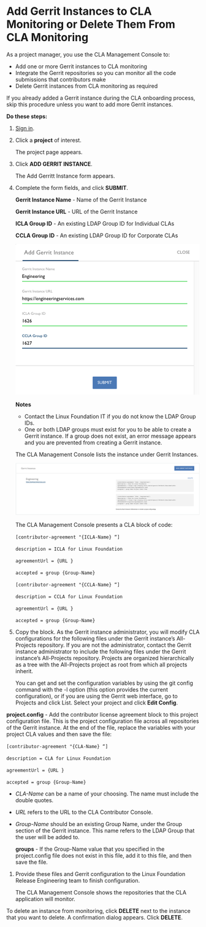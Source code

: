 # Add Gerrit Instances to CLA Monitoring or Delete Them From CLA Monitoring

As a project manager, you use the CLA Management Console to:

* Add one or more Gerrit instances to CLA monitoring
* Integrate the Gerrit repositories so you can monitor all the code submissions that contributors make
* Delete Gerrit instances from CLA monitoring as required

If you already added a Gerrit instance during the CLA onboarding process, skip this procedure unless you want to add more Gerrit instances.

**Do these steps:**

1. [Sign in](sign-in-to-the-cla-management-console.md).
2. Click a **project** of interest.

   The project page appears.

3. Click **ADD GERRIT INSTANCE**.

   The Add Gerritt Instance form appears.

4. Complete the form fields, and click **SUBMIT**.

   **Gerrit Instance Name** - Name of the Gerrit Instance

   **Gerrit Instance URL** - URL of the Gerrit Instance

   **ICLA Group ID** - An existing LDAP Group ID for Individual CLAs

   **CCLA Group ID** - An existing LDAP Group ID for Corporate CLAs

   ![CLA Add Gerrit Instance](../../.gitbook/assets/cla-add-gerrit-instance.png)

   **Notes**

   * Contact the Linux Foundation IT if you do not know the LDAP Group IDs.
   * One or both LDAP groups must exist for you to be able to create a Gerrit instance. If a group does not exist, an error message appears and you are prevented from creating a Gerrit instance.

   The CLA Management Console lists the instance under Gerrit Instances.

   ![CLA Gerrit Instances](../../.gitbook/assets/cla-gerrit-instances.png)

   The CLA Management Console presents a CLA block of code:

   `[contributor-agreement "{ICLA-Name} “]`

   `description = ICLA for Linux Foundation`

   `agreementUrl = {URL }`

   `accepted = group {Group-Name}`

   `[contributor-agreement "{CCLA-Name} “]`

   `description = CCLA for Linux Foundation`

   `agreementUrl = {URL }`

   `accepted = group {Group-Name}`

5. Copy the block. As the Gerrit instance administrator, you will modify CLA configurations for the following files under the Gerrit instance’s All-Projects repository. If you are not the administrator, contact the Gerrit instance administrator to include the following files under the Gerrit instance’s All-Projects repository. Projects are organized hierarchically as a tree with the All-Projects project as root from which all projects inherit.

   You can get and set the configuration variables by using the git config command with the -l option \(this option provides the current configuration\), or if you are using the Gerrit web interface, go to Projects and click List. Select your project and click **Edit Config**.

**project.config** - Add the contributor license agreement block to this project configuration file. This is the project configuration file across all repositories of the Gerrit instance. At the end of the file, replace the variables with your project CLA values and then save the file:

`[contributor-agreement "{CLA-Name} “]`

`description = CLA for Linux Foundation`

`agreementUrl = {URL }`

`accepted = group {Group-Name}`

* _CLA-Name_ can be a name of your choosing. The name must include the double quotes.
* _URL_ refers to the URL to the CLA Contributor Console.
* _Group-Name_ should be an existing Group Name, under the Group section of the Gerrit instance. This name refers to the LDAP Group that the user will be added to.

  **groups** - If the Group-Name value that you specified in the project.config file does not exist in this file, add it to this file, and then save the file.

1. Provide these files and Gerrit configuration to the Linux Foundation Release Engineering team to finish configuration.

   The CLA Management Console shows the repositories that the CLA application will monitor.

To delete an instance from monitoring, click **DELETE** next to the instance that you want to delete. A confirmation dialog appears. Click **DELETE**.

